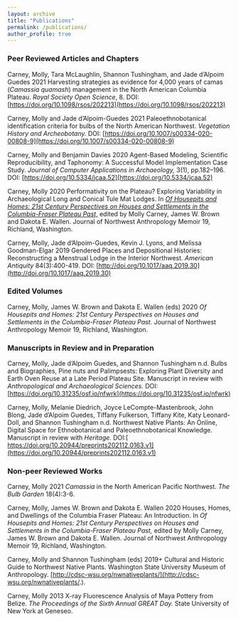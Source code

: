 ```yaml
---
layout: archive
title: "Publications"
permalink: /publications/
author_profile: true
---
```


### Peer Reviewed Articles and Chapters

Carney, Molly, Tara McLaughlin, Shannon Tushingham, and Jade d’Alpoim Guedes
2021 Harvesting strategies as evidence for 4,000 years of camas (*Camassia quamash*) management in the North American Columbia Plateau. *Royal Society Open Science*, 8. DOI: [https://doi.org/10.1098/rsos/202213](https://doi.org/10.1098/rsos/202213) 

Carney, Molly and Jade d’Alpoim-Guedes
2021 Paleoethnobotanical identification criteria for bulbs of the North American Northwest. *Vegetation History and Archeobotany.* DOI: [https://doi.org/10.1007/s00334-020-00808-9](https://doi.org/10.1007/s00334-020-00808-9)

Carney, Molly and Benjamin Davies
2020 Agent-Based Modeling, Scientific Reproducibility, and Taphonomy: A Successful Model Implementation Case Study. *Journal of Computer Applications in Archaeology,* 3(1), pp.182–196. DOI: [https://doi.org/10.5334/jcaa.52](https://doi.org/10.5334/jcaa.52)

Carney, Molly
2020 Performativity on the Plateau? Exploring Variability in Archaeological Long and Conical Tule Mat Lodges. In [*Of Housepits and Homes: 21st Century Perspectives on Houses and Settlements in the Columbia-Fraser Plateau Past,*](https://www.amazon.com/Housepits-Homes-Twenty-First-Perspectives-Columbia-Fraser/dp/B08DSR5G8Y) edited by Molly Carney, James W. Brown and Dakota E. Wallen. Journal of Northwest Anthropology Memoir 19, Richland, Washington.

Carney, Molly, Jade d’Alpoim-Guedes, Kevin J. Lyons, and Melissa Goodman-Elgar
2019 Gendered Places and Depositional Histories: Reconstructing a Menstrual Lodge in the Interior Northwest. *American Antiquity* 84(3):400-419. DOI: [http://doi.org/10.1017/aaq.2019.30](http://doi.org/10.1017/aaq.2019.30)

### Edited Volumes

Carney, Molly, James W. Brown and Dakota E. Wallen (eds)
2020 *Of Housepits and Homes: 21st Century Perspectives on Houses and Settlements in the Columbia-Fraser Plateau Past.* Journal of Northwest Anthropology Memoir 19, Richland, Washington.

### Manuscripts in Review and in Preparation

Carney, Molly, Jade d’Alpoim Guedes, and Shannon Tushingham
n.d. Bulbs and Biographies, Pine nuts and Palimpsests: Exploring Plant Diversity and Earth Oven Reuse at a Late Period Plateau Site. Manuscript in review with *Anthropological and Archaeological Sciences.* DOI: [https://doi.org/10.31235/osf.io/nfwrk](https://doi.org/10.31235/osf.io/nfwrk)

Carney, Molly, Melanie Diedrich, Joyce LeCompte-Mastenbrook, John Blong, Jade d’Alpoim Guedes, Tiffany Fulkerson, Tiffany Kite, Katy Leonard-Doll, and Shannon Tushingham
n.d.	Northwest Native Plants: An Online, Digital Space for Ethnobotanical and Paleoethnobotanical Knowledge. Manuscript in review with *Heritage.* DOI:[ https://doi.org/10.20944/preprints202112.0163.v1](https://doi.org/10.20944/preprints202112.0163.v1)

### Non-peer Reviewed Works

Carney, Molly
2021 *Camassia* in the North American Pacific Northwest. *The Bulb Garden* 18(4):3-6.

Carney, Molly, James W. Brown and Dakota E. Wallen
2020 Houses, Homes, and Dwellings of the Columbia Fraser Plateau: An Introduction. In *Of Housepits and Homes: 21st Century Perspectives on Houses and Settlements in the Columbia-Fraser Plateau Past,* edited by Molly Carney, James W. Brown and Dakota E. Wallen. Journal of Northwest Anthropology Memoir 19, Richland, Washington.

Carney, Molly and Shannon Tushingham (eds) 
2019+	Cultural and Historic Guide to Northwest Native Plants. Washington State University Museum of Anthropology. [http://cdsc-wsu.org/nwnativeplants/](http://cdsc-wsu.org/nwnativeplants/.).

Carney, Molly
2013 X-ray Fluorescence Analysis of Maya Pottery from Belize. *The Proceedings of the Sixth Annual GREAT Day.* State University of New York at Geneseo.

